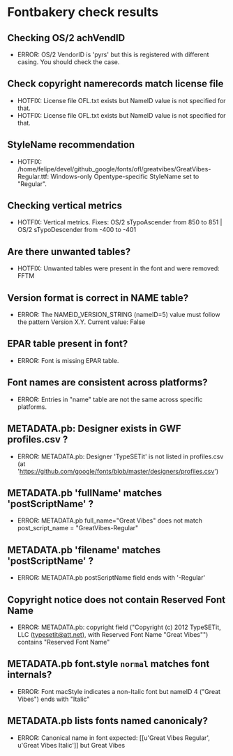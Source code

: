 # Fontbakery check results
## Checking OS/2 achVendID
* ERROR: OS/2 VendorID is 'pyrs' but this is registered with different casing. You should check the case.

## Check copyright namerecords match license file
* HOTFIX: License file OFL.txt exists but NameID value is not specified for that.
* HOTFIX: License file OFL.txt exists but NameID value is not specified for that.

## StyleName recommendation
* HOTFIX: /home/felipe/devel/github_google/fonts/ofl/greatvibes/GreatVibes-Regular.ttf: Windows-only Opentype-specific StyleName set to "Regular".

## Checking vertical metrics
* HOTFIX: Vertical metrics. Fixes: OS/2 sTypoAscender from 850 to 851 | OS/2 sTypoDescender from -400 to -401

## Are there unwanted tables?
* HOTFIX: Unwanted tables were present in the font and were removed: FFTM

## Version format is correct in NAME table?
* ERROR: The NAMEID_VERSION_STRING (nameID=5) value must follow the pattern Version X.Y. Current value: False

## EPAR table present in font?
* ERROR: Font is missing EPAR table.

## Font names are consistent across platforms?
* ERROR: Entries in "name" table are not the same across specific platforms.

## METADATA.pb: Designer exists in GWF profiles.csv ?
* ERROR: METADATA.pb: Designer 'TypeSETit' is not listed in profiles.csv (at 'https://github.com/google/fonts/blob/master/designers/profiles.csv')

## METADATA.pb 'fullName' matches 'postScriptName' ?
* ERROR: METADATA.pb full_name="Great Vibes" does not match post_script_name = "GreatVibes-Regular"

## METADATA.pb 'filename' matches 'postScriptName' ?
* ERROR: METADATA.pb postScriptName field ends with '-Regular'

## Copyright notice does not contain Reserved Font Name
* ERROR: METADATA.pb: copyright field ("Copyright (c) 2012 TypeSETit, LLC (typesetit@att.net), with Reserved Font Name "Great Vibes"") contains "Reserved Font Name"

## METADATA.pb font.style `normal` matches font internals?
* ERROR: Font macStyle indicates a non-Italic font but nameID 4 ("Great Vibes") ends with "Italic"

## METADATA.pb lists fonts named canonicaly?
* ERROR: Canonical name in font expected: [[u'Great Vibes Regular', u'Great Vibes Italic']] but Great Vibes


